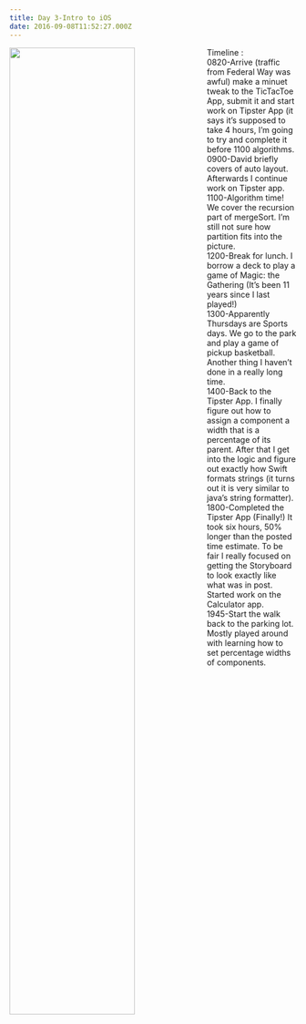 ```yaml
---
title: Day 3-Intro to iOS
date: 2016-09-08T11:52:27.000Z
---
```

<img style="float: left; margin:0 1em 1em 0; width: 66%" src="/img/blog/day3.jpg"/>

Timeline:<br/>
0820-Arrive (traffic from Federal Way was awful) make a minuet tweak to the TicTacToe App, submit it and start work on Tipster App (it says it’s supposed to take 4 hours, I’m going to try and complete it before 1100 algorithms.<br/>
0900-David briefly covers of auto layout. Afterwards I continue work on Tipster app.<br/>
1100-Algorithm time! We cover the recursion part of mergeSort.  I’m still not sure how partition fits into the picture.<br/>
1200-Break for lunch.  I borrow a deck to play a game of Magic: the Gathering (It’s been 11 years since I last played!)<br/>
1300-Apparently Thursdays are Sports days.  We go to the park and play a game of pickup basketball.  Another thing I haven’t done in a really long time.<br/>
1400-Back to the Tipster App.  I finally figure out how to assign a component a width that is a percentage of its parent.  After that I get into the logic and figure out exactly how Swift formats strings (it turns out it is very similar to java’s string formatter).<br/>
1800-Completed the Tipster App (Finally!)  It took six hours, 50% longer than the posted time estimate. To be fair I really focused on getting the Storyboard to look exactly like what was in post.  Started work on the Calculator app.<br/>
1945-Start the walk back to the parking lot.  Mostly played around with learning how to set percentage widths of components.
